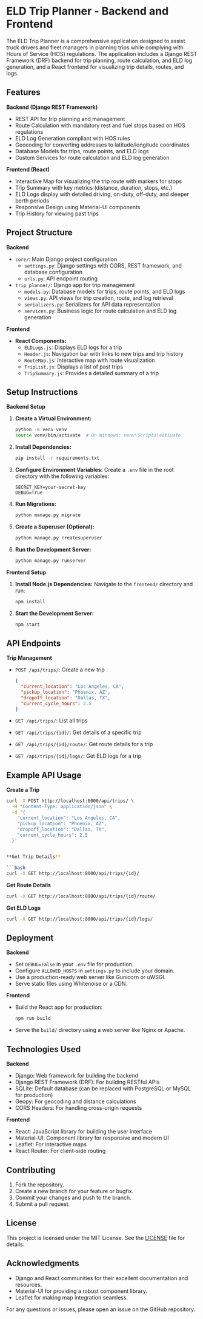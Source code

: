 # ELD Trip Planner - Backend and Frontend

The ELD Trip Planner is a comprehensive application designed to assist truck drivers and fleet managers in planning trips while complying with Hours of Service (HOS) regulations. The application includes a Django REST Framework (DRF) backend for trip planning, route calculation, and ELD log generation, and a React frontend for visualizing trip details, routes, and logs.

## Features

**Backend (Django REST Framework)**

*   REST API for trip planning and management
*   Route Calculation with mandatory rest and fuel stops based on HOS regulations
*   ELD Log Generation compliant with HOS rules
*   Geocoding for converting addresses to latitude/longitude coordinates
*   Database Models for trips, route points, and ELD logs
*   Custom Services for route calculation and ELD log generation

**Frontend (React)**

*   Interactive Map for visualizing the trip route with markers for stops
*   Trip Summary with key metrics (distance, duration, stops, etc.)
*   ELD Logs display with detailed driving, on-duty, off-duty, and sleeper berth periods
*   Responsive Design using Material-UI components
*   Trip History for viewing past trips

## Project Structure

**Backend**

*   `core/`: Main Django project configuration
    *   `settings.py`: Django settings with CORS, REST framework, and database configuration
    *   `urls.py`: API endpoint routing
*   `trip_planner/`: Django app for trip management
    *   `models.py`: Database models for trips, route points, and ELD logs
    *   `views.py`: API views for trip creation, route, and log retrieval
    *   `serializers.py`: Serializers for API data representation
    *   `services.py`: Business logic for route calculation and ELD log generation

**Frontend**

*   **React Components:**
    *   `ELDLogs.js`: Displays ELD logs for a trip
    *   `Header.js`: Navigation bar with links to new trips and trip history
    *   `RouteMap.js`: Interactive map with route visualization
    *   `TripList.js`: Displays a list of past trips
    *   `TripSummary.js`: Provides a detailed summary of a trip

## Setup Instructions

**Backend Setup**

1.  **Create a Virtual Environment:**

    ```bash
    python -m venv venv
    source venv/bin/activate  # On Windows: venv\Scripts\activate
    ```

2.  **Install Dependencies:**

    ```bash
    pip install -r requirements.txt
    ```

3.  **Configure Environment Variables:**
    Create a `.env` file in the root directory with the following variables:

    ```
    SECRET_KEY=your-secret-key
    DEBUG=True
    ```

4.  **Run Migrations:**

    ```bash
    python manage.py migrate
    ```

5.  **Create a Superuser (Optional):**

    ```bash
    python manage.py createsuperuser
    ```

6.  **Run the Development Server:**

    ```bash
    python manage.py runserver
    ```

**Frontend Setup**

1.  **Install Node.js Dependencies:**
    Navigate to the `frontend/` directory and run:

    ```bash
    npm install
    ```

2.  **Start the Development Server:**

    ```bash
    npm start
    ```

## API Endpoints

**Trip Management**

*   `POST /api/trips/`: Create a new trip

    ```json
    {
      "current_location": "Los Angeles, CA",
      "pickup_location": "Phoenix, AZ",
      "dropoff_location": "Dallas, TX",
      "current_cycle_hours": 2.5
    }
    ```

*   `GET /api/trips/`: List all trips

*   `GET /api/trips/{id}/`: Get details of a specific trip

*   `GET /api/trips/{id}/route/`: Get route details for a trip

*   `GET /api/trips/{id}/logs/`: Get ELD logs for a trip

## Example API Usage

**Create a Trip**

```bash
curl -X POST http://localhost:8000/api/trips/ \
  -H "Content-Type: application/json" \
  -d '{
    "current_location": "Los Angeles, CA",
    "pickup_location": "Phoenix, AZ",
    "dropoff_location": "Dallas, TX",
    "current_cycle_hours": 2.5
  }'


**Get Trip Details**

```bash
curl -X GET http://localhost:8000/api/trips/{id}/
```

**Get Route Details**

```bash
curl -X GET http://localhost:8000/api/trips/{id}/route/
```

**Get ELD Logs**

```bash
curl -X GET http://localhost:8000/api/trips/{id}/logs/
```

## Deployment

**Backend**

*   Set `DEBUG=False` in your `.env` file for production.
*   Configure `ALLOWED_HOSTS` in `settings.py` to include your domain.
*   Use a production-ready web server like Gunicorn or uWSGI.
*   Serve static files using Whitenoise or a CDN.

**Frontend**

*   Build the React app for production:

    ```bash
    npm run build
    ```

*   Serve the `build/` directory using a web server like Nginx or Apache.

## Technologies Used

**Backend**

*   Django: Web framework for building the backend
*   Django REST Framework (DRF): For building RESTful APIs
*   SQLite: Default database (can be replaced with PostgreSQL or MySQL for production)
*   Geopy: For geocoding and distance calculations
*   CORS Headers: For handling cross-origin requests

**Frontend**

*   React: JavaScript library for building the user interface
*   Material-UI: Component library for responsive and modern UI
*   Leaflet: For interactive maps
*   React Router: For client-side routing

## Contributing

1.  Fork the repository.
2.  Create a new branch for your feature or bugfix.
3.  Commit your changes and push to the branch.
4.  Submit a pull request.

## License

This project is licensed under the MIT License. See the [LICENSE](LICENSE) file for details.

## Acknowledgments

*   Django and React communities for their excellent documentation and resources.
*   Material-UI for providing a robust component library.
*   Leaflet for making map integration seamless.

For any questions or issues, please open an issue on the GitHub repository.
```